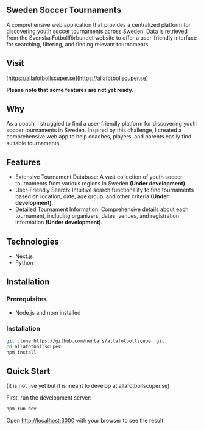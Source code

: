 ## Sweden Soccer Tournaments

A comprehensive web application that provides a centralized platform for discovering youth soccer tournaments across Sweden. Data is retrieved from the Svenska Fotbollförbundet website to offer a user-friendly interface for searching, filtering, and finding relevant tournaments.

## Visit
[https://allafotbollscuper.se](https://allafotbollscuper.se)


**Please note that some features are not yet ready.**


## Why

As a coach, I struggled to find a user-friendly platform for discovering youth soccer tournaments in Sweden. Inspired by this challenge, I created a comprehensive web app to help coaches, players, and parents easily find suitable tournaments.

## Features

* Extensive Tournament Database: A vast collection of youth soccer tournaments from various regions in Sweden **(Under development)**.
* User-Friendly Search: Intuitive search functionality to find tournaments based on location, date, age group, and other criteria **(Under development)**.
* Detailed Tournament Information: Comprehensive details about each tournament, including organizers, dates, venues, and registration information **(Under development)**.

## Technologies

* Next.js
* Python

## Installation
### Prerequisites
* Node.js and npm installed
### Installation
```bash
git clone https://github.com/henlars/allafotbollscuper.git
cd allafotbollscuper
npm install
```

## Quick Start
(It is not live yet but it is meant to develop at allafotbollscuper.se)

First, run the development server:

```bash
npm run dev
```

Open [http://localhost:3000](http://localhost:3000) with your browser to see the result.



